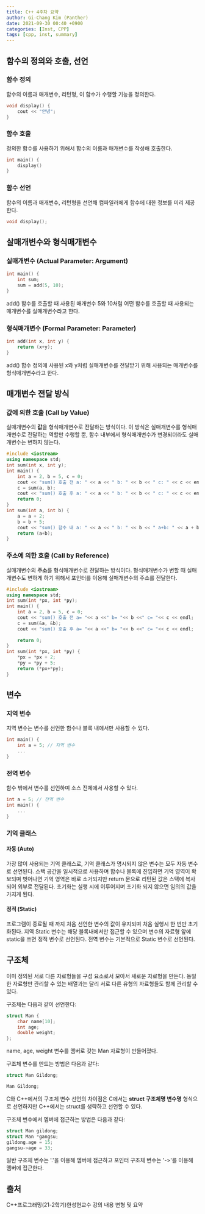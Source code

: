 ```yaml
---
title: C++ 4주차 요약
author: Gi-Chang Kim (Panther)
date: 2021-09-30 00:40 +0900
categories: [Inst, CPP]
tags: [cpp, inst, summary]
---
```


## 함수의 정의와 호출, 선언

### 함수 정의

함수의 이름과 매개변수, 리턴형, 이 함수가 수행할 기능을 정의한다.

```CPP
void display() {
    cout << "안녕";
}
```

### 함수 호출

정의한 함수를 사용하기 위해서 함수의 이름과 매개변수를 작성해 호출한다.

```CPP
int main() {
    display()
}
```

### 함수 선언

함수의 이름과 매개변수, 리턴형을 선언해 컴파일러에게 함수에 대한 정보를 미리 제공한다.

```CPP
void display();
```

## 살매개변수와 형식매개변수

### 실매개변수 (Actual Parameter: Argument)

```CPP
int main() {
    int sum;
    sum = add(5, 10);
}
```

add() 함수를 호출할 때 사용된 매개변수 5와 10처럼 어떤 함수를 호출할 때 사용되는 매개변수를 실매개변수라고 한다.

### 형식매개변수 (Formal Parameter: Parameter)

```CPP
int add(int x, int y) {
    return (x+y);
}
```

add() 함수 정의에 사용된 x와 y처럼 실매개변수를 전달받기 위해 사용되는 매개변수를 형식매개변수라고 한다.

## 매개변수 전달 방식

### 값에 의한 호출 (Call by Value)

실매개변수의 **값**을 형식매개변수로 전달하는 방식이다.
이 방식은 실매개변수를 형식매개변수로 전달하는 역할만 수행할 뿐, 함수 내부에서 형식매개변수가 변경되더라도 실매개변수는 변하지 않는다.

```CPP
#include <iostream>
using namespace std;
int sum(int x, int y);
int main() {
    int a = 2, b = 5, c = 0;
    cout << "sum() 호출 전 a: " << a << " b: " << b << " c: " << c << endl;
    c = sum(a, b);
    cout << "sum() 호출 후 a: " << a << " b: " << b << " c: " << c << endl;
    return 0;
}
int sum(int a, int b) {
    a = a + 2;
    b = b + 5;
    cout << "sum() 함수 내 a: " << a << " b: " << b << " a+b: " << a + b << endl;
    return (a+b);
}
```

### 주소에 의한 호출 (Call by Reference)

실매개변수의 **주소**를 형식매개변수로 전달하는 방식이다.
형식매개변수가 변할 때 실매개변수도 변하게 하기 위해서 포인터를 이용해 실매개변수의 주소를 전달한다.

```CPP
#include <iostream>
using namespace std;
int sum(int *px, int *py);
int main() {
    int a = 2, b = 5, c = 0;
    cout << "sum() 호출 전 a= "<< a <<" b= "<< b <<" c= "<< c << endl;
    c = sum(&a, &b);
    cout << "sum() 호출 후 a= "<< a <<" b= "<< b <<" c= "<< c << endl;
    
    return 0;
}
int sum(int *px, int *py) {
    *px = *px + 2;
    *py = *py + 5;
    return (*px+*py);
}
```

## 변수

### 지역 변수

지역 변수는 변수를 선언한 함수나 블록 내에서만 사용할 수 있다.

```CPP
int main() {
    int a = 5; // 지역 변수
    ...
}
```

### 전역 변수

함수 밖에서 변수를 선언하며 소스 전체에서 사용할 수 있다.

```CPP
int a = 5; // 전역 변수
int main() {
    ...
}
```

### 기억 클래스

#### 자동 (Auto)

가장 많이 사용되는 기억 클래스로, 기억 클래스가 명시되지 않은 변수는 모두 자동 변수로 선언된다.
스택 공간을 일시적으로 사용하며 함수나 블록에 진입하면 기억 영역이 확보되며 벗어나면 기억 영역은 바로 소거되지만 return 문으로 리턴된 값은 스택에 복사되어 외부로 전달된다.
초기화는 실행 시에 이루어지며 초기화 되지 않으면 임의의 값을 가지게 된다.

#### 정적 (Static)

프로그램이 종료될 때 까지 처음 선언한 변수의 값이 유지되며 처음 실행시 한 번만 초기화된다.
지역 Static 변수는 해당 블록내에서만 접근할 수 있으며 변수의 자료형 앞에 static을 쓰면 정적 변수로 선언된다.
전역 변수는 기본적으로 Static 변수로 선언된다.

## 구조체

이미 정의된 서로 다른 자료형들을 구성 요소로서 모아서 새로운 자료형을 만든다.
동일한 자료형만 관리할 수 있는 배열과는 달리 서로 다른 유형의 자료형들도 함께 관리할 수 있다.

구조체는 다음과 같이 선언한다:

```CPP
struct Man {
    char name[10];
    int age;
    double weight;
};
```

name, age, weight 변수를 멤버로 갖는 Man 자료형이 만들어졌다.

구조체 변수를 만드는 방법은 다음과 같다:

```C
struct Man Gildong;
```

```CPP
Man Gildong;
```

C와 C++에서의 구조체 변수 선언의 차이점은 C에서는 **struct 구조체명 변수명** 형식으로 선언하지만 C++에서는 struct를 생략하고 선언할 수 있다.

구조체 변수에서 멤버에 접근하는 방법은 다음과 같다:

```C
struct Man gildong;
struct Man *gangsu;
gildong.age = 15;
gangsu->age = 33;
```

일반 구조체 변수는 '.'을 이용해 멤버에 접근하고 포인터 구조체 변수는 '->'를 이용해 멤버에 접근한다.

## 출처

C++프로그래밍(21-2학기)한성현교수 강의 내용 변형 및 요약